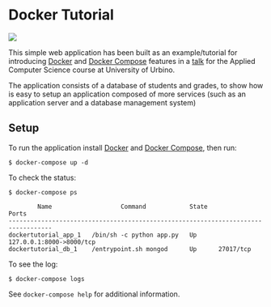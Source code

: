 # Docker Tutorial

[![](https://images.microbadger.com/badges/image/kobe25/docker-tutorial.svg)](https://microbadger.com/images/kobe25/docker-tutorial "Get your own image badge on microbadger.com")

This simple web application has been built as an example/tutorial for
introducing [Docker](https://www.docker.com/) and [Docker
Compose](https://docs.docker.com/compose/) features in a
[talk](http://informatica.uniurb.it/seminars/linux-containers-e-docker/) for the
Applied Computer Science course at University of Urbino.

The application consists of a database of students and grades, to show how is
easy to setup an application composed of more services (such as an application
server and a database management system)

## Setup

To run the application install
[Docker](https://docs.docker.com/engine/installation/) and [Docker
Compose](https://docs.docker.com/compose/install/), then run:

```
$ docker-compose up -d
```

To check the status:

```
$ docker-compose ps

        Name                   Command            State            Ports
----------------------------------------------------------------------------------
dockertutorial_app_1   /bin/sh -c python app.py   Up      127.0.0.1:8000->8000/tcp
dockertutorial_db_1    /entrypoint.sh mongod      Up      27017/tcp
```

To see the log:

```
$ docker-compose logs
```

See `docker-compose help` for additional information.
